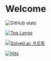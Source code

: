 # Welcome 

![GitHub stats](https://github-readme-stats.vercel.app/api?username=rafaam11&show_icons=true&theme=radical)

﻿[![Top Langs](https://github-readme-stats.vercel.app/api/top-langs/?username=rafaam11&langs_count=10&layout=compact&theme=dark)](https://github.com/rafaam11/rafaam11)﻿

[![Solved.ac 프로필](http://mazassumnida.wtf/api/v2/generate_badge?boj=dgrme21)](https://solved.ac/dgrme21)

[![Hits](https://hits.seeyoufarm.com/api/count/incr/badge.svg?url=https%3A%2F%2Fgithub.com%2Frafaam11%2Fhit-counter&count_bg=%2379C83D&title_bg=%23555555&icon=&icon_color=%23E7E7E7&title=hits&edge_flat=false)](https://hits.seeyoufarm.com)
